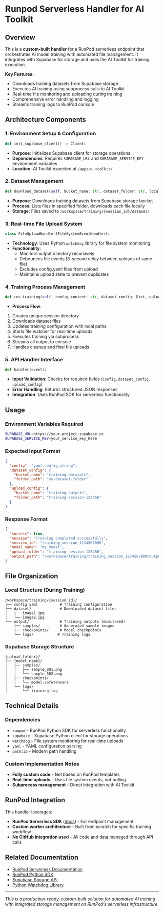 # Runpod Serverless Handler for AI Toolkit

## Overview

This is a **custom-built handler** for a RunPod serverless endpoint that orchestrates AI model training with automated file management. It integrates with Supabase for storage and uses the AI Toolkit for training execution.

**Key Features:**

- Downloads training datasets from Supabase storage
- Executes AI training using subprocess calls to AI Toolkit
- Real-time file monitoring and uploading during training
- Comprehensive error handling and logging
- Streams training logs to RunPod console


## Architecture Components

### 1. **Environment Setup \& Configuration**

```python
def init_supabase_client() -> Client:
```

- **Purpose**: Initializes Supabase client for storage operations
- **Dependencies**: Requires `SUPABASE_URL` and `SUPABASE_SERVICE_KEY` environment variables
- **Location**: AI Toolkit expected at `/app/ai-toolkit/`


### 2. **Dataset Management**

```python
def download_dataset(self, bucket_name: str, dataset_folder: str, local_path: Path):
```

- **Purpose**: Downloads training datasets from Supabase storage bucket
- **Process**: Lists files in specified folder, downloads each file locally
- **Storage**: Files saved to `/workspace/training/{session_id}/dataset/`


### 3. **Real-time File Upload System**

```python
class FileUploadHandler(FileSystemEventHandler):
```

- **Technology**: Uses Python `watchdog` library for file system monitoring
- **Functionality**:
    - Monitors output directory recursively
    - Debounces file events (3-second delay between uploads of same file)
    - Excludes config.yaml files from upload
    - Maintains upload state to prevent duplicates


### 4. **Training Process Management**

```python
def run_training(self, config_content: str, dataset_config: Dict, upload_config: Dict):
```

- **Process Flow**:

1. Creates unique session directory
2. Downloads dataset files
3. Updates training configuration with local paths
4. Starts file watcher for real-time uploads
5. Executes training via subprocess
6. Streams all output to console
7. Handles cleanup and final file uploads


### 5. **API Handler Interface**

```python
def handler(event):
```

- **Input Validation**: Checks for required fields (`config`, `dataset_config`, `upload_config`)
- **Error Handling**: Returns structured JSON responses
- **Integration**: Uses RunPod SDK for serverless functionality


## Usage

### Environment Variables Required

```bash
SUPABASE_URL=https://your-project.supabase.co
SUPABASE_SERVICE_KEY=your_service_key_here
```


### Expected Input Format

```json
{
  "config": "yaml_config_string",
  "dataset_config": {
    "bucket_name": "training-datasets",
    "folder_path": "my-dataset-folder"
  },
  "upload_config": {
    "bucket_name": "training-outputs", 
    "folder_path": "training-session-123456"
  }
}
```


### Response Format

```json
{
  "success": true,
  "message": "Training completed successfully",
  "session_id": "training_session_1234567890",
  "model_name": "my_model",
  "upload_folder": "training-session-123456",
  "output_path": "/workspace/training/training_session_1234567890/output"
}
```


## File Organization

### Local Structure (During Training)

```
/workspace/training/{session_id}/
├── config.yaml          # Training configuration
├── dataset/             # Downloaded dataset files
│   ├── image1.jpg
│   └── image2.jpg
└── output/              # Training outputs (monitored)
    ├── samples/         # Generated sample images
    ├── checkpoints/     # Model checkpoints
    └── logs/           # Training logs
```


### Supabase Storage Structure

```
{upload_folder}/
├── {model_name}/
│   ├── samples/
│   │   ├── sample_001.png
│   │   └── sample_002.png
│   ├── checkpoints/
│   │   └── model.safetensors
│   └── logs/
│       └── training.log
```


## Technical Details

### Dependencies

- `runpod` - RunPod Python SDK for serverless functionality
- `supabase` - Supabase Python client for storage operations
- `watchdog` - File system monitoring for real-time uploads
- `yaml` - YAML configuration parsing
- `pathlib` - Modern path handling


### Custom Implementation Notes

- **Fully custom code** - Not based on RunPod templates
- **Real-time uploads** - Uses file system events, not polling
- **Subprocess management** - Direct integration with AI Toolkit


## RunPod Integration

This handler leverages:

- **RunPod Serverless SDK** ([docs](https://docs.runpod.io/serverless)) - For endpoint management
- **Custom worker architecture** - Built from scratch for specific training workflow
- **No GitHub integration used** - All code and data managed through API calls


## Related Documentation

- [RunPod Serverless Documentation](https://docs.runpod.io/serverless)
- [RunPod Python SDK](https://github.com/runpod/runpod-python)
- [Supabase Storage API](https://supabase.com/docs/guides/storage)
- [Python Watchdog Library](https://pythonhosted.org/watchdog/)

***

*This is a production-ready, custom-built solution for automated AI training with integrated storage management on RunPod's serverless infrastructure.*
<span style="display:none">
